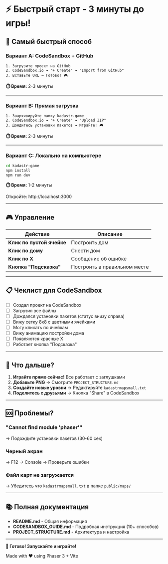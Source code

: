 # ⚡ Быстрый старт - 3 минуты до игры!

## 🎯 Самый быстрый способ

### Вариант A: CodeSandbox + GitHub

```
1. Загрузите проект на GitHub
2. CodeSandbox.io → "+ Create" → "Import from GitHub"
3. Вставьте URL → Готово! 🎮
```

**⏱️ Время:** 2-3 минуты

---

### Вариант B: Прямая загрузка

```
1. Заархивируйте папку kadastr-game
2. CodeSandbox.io → "+ Create" → "Upload ZIP"
3. Дождитесь установки пакетов → Играйте! 🎮
```

**⏱️ Время:** 2-3 минуты

---

### Вариант C: Локально на компьютере

```bash
cd kadastr-game
npm install
npm run dev
```

**⏱️ Время:** 1-2 минуты

Откройте: http://localhost:3000

---

## 🎮 Управление

| Действие | Описание |
|----------|----------|
| **Клик по пустой ячейке** | Построить дом |
| **Клик по дому** | Снести дом |
| **Клик по X** | Сообщение об ошибке |
| **Кнопка "Подсказка"** | Построить в правильном месте |

---

## 📋 Чеклист для CodeSandbox

- [ ] Создал проект на CodeSandbox
- [ ] Загрузил все файлы
- [ ] Дождался установки пакетов (статус внизу справа)
- [ ] Вижу сетку 8x8 с цветными ячейками
- [ ] Могу кликать по ячейкам
- [ ] Вижу анимацию постройки дома
- [ ] Появляются красные X
- [ ] Работает кнопка "Подсказка"

---

## 🔗 Что дальше?

1. **Играйте прямо сейчас!** Все работает с заглушками
2. **Добавьте PNG** → Смотрите `PROJECT_STRUCTURE.md`
3. **Создайте новые уровни** → Редактируйте `kadastrmapsmall.txt`
4. **Поделитесь с друзьями** → Кнопка "Share" в CodeSandbox

---

## 🆘 Проблемы?

### "Cannot find module 'phaser'"
→ Подождите установки пакетов (30-60 сек)

### Черный экран
→ F12 → Console → Проверьте ошибки

### Файл карт не загружается
→ Убедитесь что `kadastrmapsmall.txt` в папке `public/maps/`

---

## 📚 Полная документация

- **README.md** - Общая информация
- **CODESANDBOX_GUIDE.md** - Подробная инструкция (10+ способов)
- **PROJECT_STRUCTURE.md** - Архитектура и настройка

---

**🎉 Готово! Запускайте и играйте!**

Made with ❤️ using Phaser 3 + Vite

